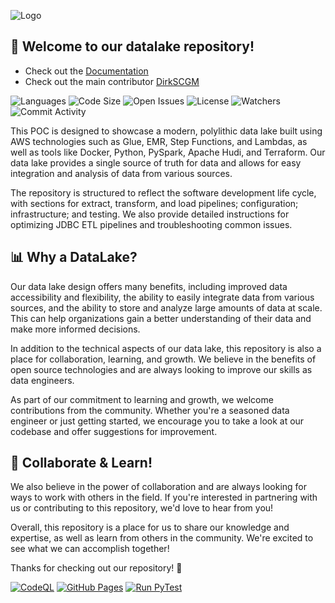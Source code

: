 ![Logo](https://color-company-it.github.io/modern-cloud-datalake-v1/src/logo.png)

## 💾 Welcome to our datalake repository! 

- Check out the [Documentation](https://color-company-it.github.io/modern-cloud-datalake-v1/)
- Check out the main contributor [DirkSCGM](https://github.com/DirksCGM)

![Languages](https://img.shields.io/github/languages/count/color-company-it/modern-cloud-datalake-v1?style=for-the-badge)
![Code Size](https://img.shields.io/github/languages/code-size/color-company-it/modern-cloud-datalake-v1?style=for-the-badge)
![Open Issues](https://img.shields.io/github/issues/color-company-it/modern-cloud-datalake-v1?style=for-the-badge)
![License](https://img.shields.io/github/license/color-company-it/modern-cloud-datalake-v1?style=for-the-badge)
![Watchers](https://img.shields.io/github/watchers/color-company-it/modern-cloud-datalake-v1?style=for-the-badge)
![Commit Activity](https://img.shields.io/github/commit-activity/m/color-company-it/modern-cloud-datalake-v1?style=for-the-badge)

This POC is designed to showcase a modern, polylithic data lake built using AWS technologies such as Glue, EMR, Step Functions, and Lambdas, as well as tools like Docker, Python, PySpark, Apache Hudi, and Terraform. Our data lake provides a single source of truth for data and allows for easy integration and analysis of data from various sources.

The repository is structured to reflect the software development life cycle, with sections for extract, transform, and load pipelines; configuration; infrastructure; and testing. We also provide detailed instructions for optimizing JDBC ETL pipelines and troubleshooting common issues.

## 📊 Why a DataLake?
Our data lake design offers many benefits, including improved data accessibility and flexibility, the ability to easily integrate data from various sources, and the ability to store and analyze large amounts of data at scale. This can help organizations gain a better understanding of their data and make more informed decisions. 

In addition to the technical aspects of our data lake, this repository is also a place for collaboration, learning, and growth. We believe in the benefits of open source technologies and are always looking to improve our skills as data engineers.

As part of our commitment to learning and growth, we welcome contributions from the community. Whether you're a seasoned data engineer or just getting started, we encourage you to take a look at our codebase and offer suggestions for improvement.

## 🚀 Collaborate & Learn!
We also believe in the power of collaboration and are always looking for ways to work with others in the field. If you're interested in partnering with us or contributing to this repository, we'd love to hear from you!

Overall, this repository is a place for us to share our knowledge and expertise, as well as learn from others in the community. We're excited to see what we can accomplish together! 

Thanks for checking out our repository! 🙌

[![CodeQL](https://github.com/color-company-it/modern-cloud-datalake-v1/actions/workflows/codeql.yml/badge.svg)](https://github.com/color-company-it/modern-cloud-datalake-v1/actions/workflows/codeql.yml)
[![GitHub Pages](https://github.com/color-company-it/modern-cloud-datalake-v1/actions/workflows/jekyll-gh-pages.yml/badge.svg)](https://github.com/color-company-it/modern-cloud-datalake-v1/actions/workflows/jekyll-gh-pages.yml)
[![Run PyTest](https://github.com/color-company-it/modern-cloud-datalake-v1/actions/workflows/pytest.yml/badge.svg)](https://github.com/color-company-it/modern-cloud-datalake-v1/actions/workflows/pytest.yml)